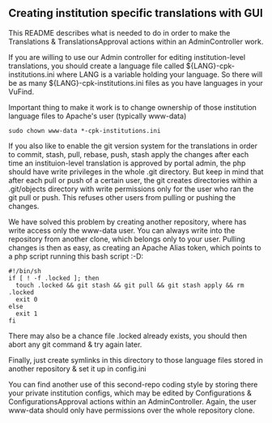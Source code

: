 Creating institution specific translations with GUI
---------------------------------------------------

This README describes what is needed to do in order to make the Translations & TranslationsApproval actions within an AdminController work.

If you are willing to use our Admin controller for editing institution-level translations, you should create a language file called ${LANG}-cpk-institutions.ini where LANG is a variable holding your language. So there will be as many  ${LANG}-cpk-institutions.ini files as you have languages in your VuFind.

Important thing to make it work is to change ownership of those institution language files to Apache's user (typically www-data)

    sudo chown www-data *-cpk-institutions.ini

If you also like to enable the git version system for the translations in order to commit, stash, pull, rebase, push, stash apply the changes after each time an instituion-level translation is approved by portal admin, the php should have write privileges in the whole .git directory. But keep in mind that after each pull or push of a certain user, the git creates directories within a .git/objects directory with write permissions only for the user who ran the git pull or push. This refuses other users from pulling or pushing the changes.

We have solved this problem by creating another repository, where has write access only the www-data user. You can always write into the repository from another clone, which belongs only to your user. Pulling changes is then as easy, as creating an Apache Alias token, which points to a php script running this bash script :-D:

    #!/bin/sh
    if [ ! -f .locked ]; then
      touch .locked && git stash && git pull && git stash apply && rm .locked
      exit 0
    else
      exit 1
    fi

There may also be a chance file .locked already exists, you should then abort any git command & try again later.

Finally, just create symlinks in this directory to those language files stored in another repository & set it up in config.ini

You can find another use of this second-repo coding style by storing there your private institution configs, which may be edited by Configurations & ConfigurationsApproval actions within an AdminController. Again, the user www-data should only have permissions over the whole repository clone.
